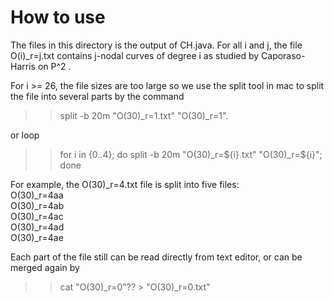 # How to use

The files in this directory is the output of CH.java. For all i and j, the file O(i)_r=j.txt contains j-nodal curves of degree i as studied by Caporaso-Harris 
on P^2 . 

For i >= 26, the file sizes are too large so we use the split tool in mac to split the file into several parts by the command
>> split -b 20m "O(30)_r=1.txt" "O(30)_r=1".

or loop 

>> for i in {0..4}; do split -b 20m "O(30)_r=${i}.txt" "O(30)_r=${i}"; done

For example, the O(30)_r=4.txt file is split into five files: <br>
O(30)_r=4aa <br>
O(30)_r=4ab <br>
O(30)_r=4ac <br>
O(30)_r=4ad <br>
O(30)_r=4ae

Each part of the file still can be read directly from text editor, or can be merged again by
>> cat "O(30)_r=0"?? > "O(30)_r=0.txt"
